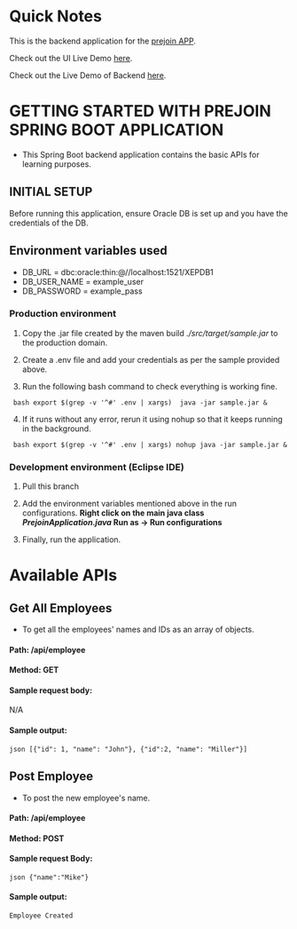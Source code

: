 # Quick Notes

This is the backend application for the [prejoin APP](https://github.com/Thiya11/prejoin-ui/tree/master).

Check out the UI Live Demo [here](https://prejoin-ui.vercel.app).

Check out the Live Demo of Backend [here](https://thunderfalls.xyz/api/employee).

# GETTING STARTED WITH PREJOIN SPRING BOOT APPLICATION

* This Spring Boot backend application contains the basic APIs for learning purposes.

## INITIAL SETUP

Before running this application, ensure Oracle DB is set up and you have the credentials of the DB.

## Environment variables used

* DB_URL = dbc:oracle:thin:@//localhost:1521/XEPDB1
* DB_USER_NAME = example_user
* DB_PASSWORD = example_pass

### Production environment

1. Copy the .jar file created by the maven build *./src/target/sample.jar* to the production domain.

2. Create a .env file and add your credentials as per the sample provided above.

3. Run the following bash command to check everything is working fine.

``` bash export $(grep -v '^#' .env | xargs)  java -jar sample.jar &```

4. If it runs without any error, rerun it using nohup so that it keeps running in the background.

``` bash export $(grep -v '^#' .env | xargs) nohup java -jar sample.jar &```


### Development environment (Eclipse IDE)

1. Pull this branch

2. Add the environment variables mentioned above in the run configurations. **Right click on the main java class *PrejoinApplication.java* Run as -> Run configurations**

3. Finally, run the application.

# Available APIs

## Get All Employees

* To get all the employees' names and IDs as an array of objects.

#### Path:  **/api/employee**

#### Method: GET

#### Sample request body:
N/A

#### Sample output:
```json [{"id": 1, "name": "John"}, {"id":2, "name": "Miller"}]```


## Post Employee

* To post the new employee's name.

#### Path: **/api/employee**

#### Method: POST

#### Sample request Body:

```json {"name":"Mike"}```

#### Sample output:
```Employee Created```
